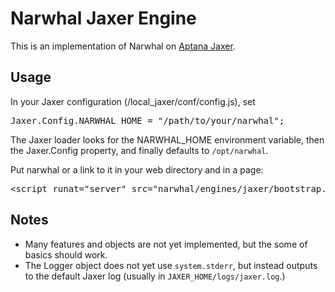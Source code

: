 Narwhal Jaxer Engine
====================

This is an implementation of Narwhal on [Aptana Jaxer](http://aptana.com/jaxer/).

Usage
-----

In your Jaxer configuration (/local_jaxer/conf/config.js), set 

<pre>
Jaxer.Config.NARWHAL_HOME = "/path/to/your/narwhal";
</pre>

The Jaxer loader looks for the NARWHAL_HOME environment variable, then the Jaxer.Config property, and finally defaults to `/opt/narwhal`.

Put narwhal or a link to it in your web directory and in a page:

<pre>
&lt;script runat="server" src="narwhal/engines/jaxer/bootstrap.js"&gt;&lt;/script&gt;
</pre>

Notes
-----

* Many features and objects are not yet implemented, but the some of basics should work.
* The Logger object does not yet use `system.stderr`, but instead outputs to the default Jaxer log (usually in `JAXER_HOME/logs/jaxer.log`.)
